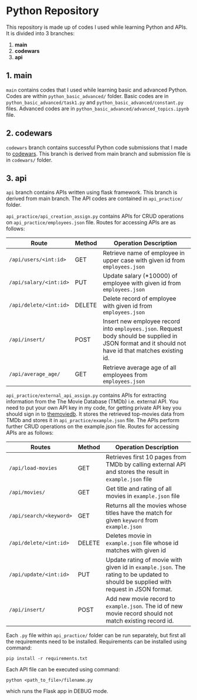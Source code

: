 # **Python Repository**

This repository is made up of codes I used while learning Python and APIs. It is divided into 3 branches:
1. **main**
2. **codewars**
3. **api**
## **1. main**
`main` contains codes that I used while learning basic and advanced Python. Codes are within `python_basic_advanced/` folder. Basic codes are in `python_basic_advanced/task1.py` and `python_basic_advanced/constant.py` files. Advanced codes are in `python_basic_advanced/advanced_topics.ipynb` file.


## **2. codewars**
`codewars` branch contains successful Python code submissions that I made to [codewars](https://www.codewars.com). This branch is derived from main branch and submission file is in `codewars/` folder.


## **3. api**
`api` branch contains APIs written using flask framework. This branch is derived from main branch. The API codes are contained in `api_practice/` folder.

`api_practice/api_creation_assign.py` contains APIs for CRUD operations on `api_practice/employees.json` file. Routes for accessing APIs are as follows:

| Route | Method | Operation Description |
| ---------- | ----------- | ------------ |
| `/api/users/<int:id>` | GET | Retrieve name of employee in upper case with given id from `employees.json` |
| `/api/salary/<int:id>` | PUT | Update salary (*10000) of employee with given id from `employees.json`|
| `/api/delete/<int:id>` | DELETE | Delete record of employee with given id from `employees.json` |
| `/api/insert/` | POST | Insert new employee record into `employees.json`. Request body should be supplied in JSON format and it should not have id that matches existing id. |
| `/api/average_age/` | GET | Retrieve average age of all employees from `employees.json`|


`api_practice/external_api_assign.py` contains APIs for extracting information from the The Movie Database (TMDb) i.e. external API. You need to put your own API key in my code, for getting private API key you should sign in to [themoviedb](https://www.themoviedb.org). It stores the retrieved top-movies data from TMDb and stores it in `api_practice/example.json` file. The APIs perform further CRUD operations on the example.json file. Routes for accessing APIs are as follows:

| Routes | Method | Operation Description |
| ----------- | ------------- | ------------ |
| `/api/load-movies` | GET | Retrieves first 10 pages from TMDb by calling external API and stores the result in `example.json` file |
| `/api/movies/` | GET | Get title and rating of all movies in `example.json` file |
| `/api/search/<keyword>` | GET | Returns all the movies whose titles have the match for given `keyword` from `example.json` |
| `/api/delete/<int:id>` | DELETE | Deletes movie in `example.json` file whose id matches with given id |
| `/api/update/<int:id>` | PUT | Update rating of movie with given id in `example.json`. The rating to be updated to should be supplied with request in JSON format. |
| `/api/insert/` | POST | Add new movie record to `example.json`. The id of new movie record should not match existing record id. |


Each `.py` file within `api_practice/` folder can be run separately, but first all the requirements need to be installed. Requirements can be installed using command:
```
pip install -r requirements.txt
```
Each API file can be executed using command:
```
python <path_to_file>/filename.py
```
which runs the Flask app in DEBUG mode.
